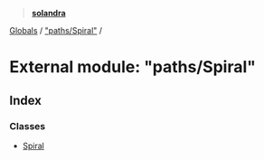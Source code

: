 > **[solandra](../README.md)**

[Globals](../README.md) / ["paths/Spiral"](_paths_spiral_.md) /

# External module: "paths/Spiral"

## Index

### Classes

* [Spiral](../classes/_paths_spiral_.spiral.md)